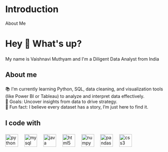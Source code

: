 # Introduction
About Me
<h1 align="left">Hey 👋 What's up?</h1>

###

<p align="left">My name is Vaishnavi Muthyam and I'm a Diligent Data Analyst from India</p>

###

<h2 align="left">About me</h2>

###

<p align="left">📚 I'm currently learning Python, SQL, data cleaning, and visualization tools (like Power BI or Tableau) to analyze and interpret data effectively.<br>🎯 Goals: Uncover insights from data to drive strategy.<br>🎲 Fun fact: I believe every dataset has a story, I’m just here to find it.</p>

###

<h2 align="left">I code with</h2>

###

<div align="left">
  <img src="https://cdn.jsdelivr.net/gh/devicons/devicon/icons/python/python-original.svg" height="40" alt="python logo"  />
  <img width="12" />
  <img src="https://cdn.jsdelivr.net/gh/devicons/devicon/icons/mysql/mysql-original.svg" height="40" alt="mysql logo"  />
  <img width="12" />
  <img src="https://cdn.jsdelivr.net/gh/devicons/devicon/icons/java/java-original.svg" height="40" alt="java logo"  />
  <img width="12" />
  <img src="https://cdn.jsdelivr.net/gh/devicons/devicon/icons/html5/html5-original.svg" height="40" alt="html5 logo"  />
  <img width="12" />
  <img src="https://cdn.jsdelivr.net/gh/devicons/devicon/icons/numpy/numpy-original.svg" height="40" alt="numpy logo"  />
  <img width="12" />
  <img src="https://cdn.jsdelivr.net/gh/devicons/devicon/icons/pandas/pandas-original.svg" height="40" alt="pandas logo"  />
  <img width="12" />
  <img src="https://cdn.jsdelivr.net/gh/devicons/devicon/icons/css3/css3-original.svg" height="40" alt="css3 logo"  />
</div>

###

<div align="left">
</div>

###

<div align="left">
</div>

###
